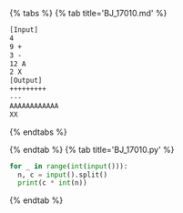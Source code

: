 {% tabs %}
{% tab title='BJ_17010.md' %}

```txt
[Input]
4
9 +
3 -
12 A
2 X
[Output]
+++++++++
---
AAAAAAAAAAAA
XX
```

{% endtabs %}

{% endtab %}
{% tab title='BJ_17010.py' %}

```py
for _ in range(int(input())):
  n, c = input().split()
  print(c * int(n))
```

{% endtab %}